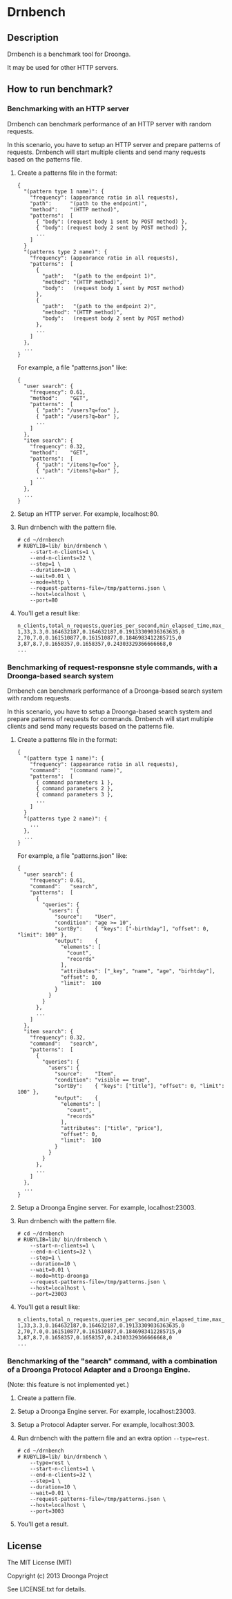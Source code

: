 # Drnbench

## Description

Drnbench is a benchmark tool for Droonga.

It may be used for other HTTP servers.


## How to run benchmark?

### Benchmarking with an HTTP server

Drnbench can benchmark performance of an HTTP server with random requests.

In this scenario, you have to setup an HTTP server and prepare patterns of requests.
Drnbench will start multiple clients and send many requests based on the patterns file.

 1. Create a patterns file in the format:
    
        {
          "(pattern type 1 name)": {
            "frequency": (appearance ratio in all requests),
            "path":      "(path to the endpoint)",
            "method":    "(HTTP method)",
            "patterns":  [
              { "body": (request body 1 sent by POST method) },
              { "body": (request body 2 sent by POST method) },
              ...
            ]
          }
          "(patterns type 2 name)": {
            "frequency": (appearance ratio in all requests),
            "patterns":  [
              {
                "path":   "(path to the endpoint 1)",
                "method": "(HTTP method)",
                "body":   (request body 1 sent by POST method)
              },
              {
                "path":   "(path to the endpoint 2)",
                "method": "(HTTP method)",
                "body":   (request body 2 sent by POST method)
              },
              ...
            ]
          },
          ...
        }
    
    For example, a file "patterns.json" like:
    
        {
          "user search": {
            "frequency": 0.61,
            "method":    "GET",
            "patterns":  [
              { "path": "/users?q=foo" },
              { "path": "/users?q=bar" },
              ...
            ]
          },
          "item search": {
            "frequency": 0.32,
            "method":    "GET",
            "patterns":  [
              { "path": "/items?q=foo" },
              { "path": "/items?q=bar" },
              ...
            ]
          },
          ...
        }
    
 2. Setup an HTTP server. For example, localhost:80.
 4. Run drnbench with the pattern file.
    
        # cd ~/drnbench
        # RUBYLIB=lib/ bin/drnbench \
            --start-n-clients=1 \
            --end-n-clients=32 \
            --step=1 \
            --duration=10 \
            --wait=0.01 \
            --mode=http \
            --request-patterns-file=/tmp/patterns.json \
            --host=localhost \
            --port=80
    
 5. You'll get a result like:
    
        n_clients,total_n_requests,queries_per_second,min_elapsed_time,max_elapsed_time,average_elapsed_time,200
        1,33,3.3,0.164632187,0.164632187,0.19133309036363635,0
        2,70,7.0,0.161510877,0.161510877,0.1846983412285715,0
        3,87,8.7,0.1658357,0.1658357,0.24303329366666668,0
        ...


### Benchmarking of request-responsne style commands, with a Droonga-based search system

Drnbench can benchmark performance of a Droonga-based search system with random requests.

In this scenario, you have to setup a Droonga-based search system and prepare patterns of requests for commands.
Drnbench will start multiple clients and send many requests based on the patterns file.

 1. Create a patterns file in the format:
    
        {
          "(pattern type 1 name)": {
            "frequency": (appearance ratio in all requests),
            "command":   "(command name)",
            "patterns":  [
              { command parameters 1 },
              { command parameters 2 },
              { command parameters 3 },
              ...
            ]
          }
          "(patterns type 2 name)": {
            ...
          },
          ...
        }
    
    For example, a file "patterns.json" like:
    
        {
          "user search": {
            "frequency": 0.61,
            "command":   "search",
            "patterns":  [
              {
                "queries": {
                  "users": {
                    "source":    "User",
                    "condition": "age >= 10",
                    "sortBy":    { "keys": ["-birthday"], "offset": 0, "limit": 100" },
                    "output":    {
                      "elements": [
                        "count",
                        "records"
                      ],
                      "attributes": ["_key", "name", "age", "birhtday"],
                      "offset": 0,
                      "limit":  100
                    }
                  }
                }
              },
              ...
            ]
          },
          "item search": {
            "frequency": 0.32,
            "command":   "search",
            "patterns":  [
              {
                "queries": {
                  "users": {
                    "source":    "Item",
                    "condition": "visible == true",
                    "sortBy":    { "keys": ["title"], "offset": 0, "limit": 100" },
                    "output":    {
                      "elements": [
                        "count",
                        "records"
                      ],
                      "attributes": ["title", "price"],
                      "offset": 0,
                      "limit":  100
                    }
                  }
                }
              },
              ...
            ]
          },
          ...
        }
    
 2. Setup a Droonga Engine server. For example, localhost:23003.
 3. Run drnbench with the pattern file.
    
        # cd ~/drnbench
        # RUBYLIB=lib/ bin/drnbench \
            --start-n-clients=1 \
            --end-n-clients=32 \
            --step=1 \
            --duration=10 \
            --wait=0.01 \
            --mode=http-droonga
            --request-patterns-file=/tmp/patterns.json \
            --host=localhost \
            --port=23003
    
 4. You'll get a result like:
    
        n_clients,total_n_requests,queries_per_second,min_elapsed_time,max_elapsed_time,average_elapsed_time,200
        1,33,3.3,0.164632187,0.164632187,0.19133309036363635,0
        2,70,7.0,0.161510877,0.161510877,0.1846983412285715,0
        3,87,8.7,0.1658357,0.1658357,0.24303329366666668,0
        ...


### Benchmarking of the "search" command, with a combination of a Droonga Protocol Adapter and a Droonga Engine.

(Note: this feature is not implemented yet.)

 1. Create a pattern file.
 2. Setup a Droonga Engine server. For example, localhost:23003.
 3. Setup a Protocol Adapter server. For example, localhost:3003.
 4. Run drnbench with the pattern file and an extra option `--type=rest`.
    
        # cd ~/drnbench
        # RUBYLIB=lib/ bin/drnbench \
            --type=rest \
            --start-n-clients=1 \
            --end-n-clients=32 \
            --step=1 \
            --duration=10 \
            --wait=0.01 \
            --request-patterns-file=/tmp/patterns.json \
            --host=localhost \
            --port=3003
    
 4. You'll get a result.


## License

The MIT License (MIT)

Copyright (c) 2013 Droonga Project

See LICENSE.txt for details.
